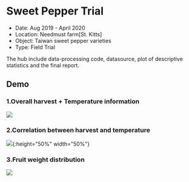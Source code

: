 # Sweet Pepper Trial
* Date: 		Aug 2019 - April 2020
* Location:	Needmust farm[St. Kitts]
* Object:		Taiwan sweet pepper varieties
* Type:		Field Trial

The hub include data-processing code, datasource, plot of descriptive statistics and the final report.

## Demo
### 1.Overall harvest + Temperature information
![](https://github.com/supermonk00/St.Kitts/blob/master/SP_Trial/image/Overall.harvest.monthlytemperature.jpeg)
### 2.Correlation between harvest and temperature

![](https://github.com/supermonk00/St.Kitts/blob/master/SP_Trial/image/Correlation.weight%7Etemperature.purple.jpeg){:height="50%" width="50%"}

### 3.Fruit weight distribution
![](https://github.com/supermonk00/St.Kitts/blob/master/SP_Trial/image/Overall.fruit.weight.distribution.jpeg)

